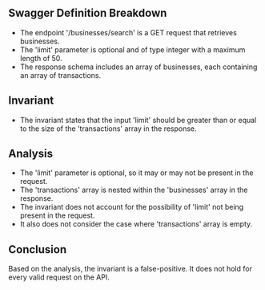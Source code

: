 ## Swagger Definition Breakdown
- The endpoint '/businesses/search' is a GET request that retrieves businesses.
- The 'limit' parameter is optional and of type integer with a maximum length of 50.
- The response schema includes an array of businesses, each containing an array of transactions.

## Invariant
- The invariant states that the input 'limit' should be greater than or equal to the size of the 'transactions' array in the response.

## Analysis
- The 'limit' parameter is optional, so it may or may not be present in the request.
- The 'transactions' array is nested within the 'businesses' array in the response.
- The invariant does not account for the possibility of 'limit' not being present in the request.
- It also does not consider the case where 'transactions' array is empty.

## Conclusion
Based on the analysis, the invariant is a false-positive. It does not hold for every valid request on the API.
